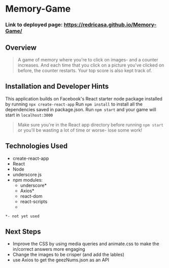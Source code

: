 # Memory-Game
### Link to deployed page: https://redricasa.github.io/Memory-Game/


## Overview
> A game of memory where you're to click on images- and a counter increases. And each time that you click on a picture you've clicked on before, the counter restarts. Your top score is also kept track of. 

## Installation and Developer Hints
This application builds on Facebook's React starter node package installed by running `npx create-react-app`
Run `npm install` to install all the dependencies saved in package.json.
Run `npm start` and your game will start in `localhost:3000`
> Make sure you're in the React app directory before running `npm start` or you'll be wasting a lot of time or worse- lose some work! 

## Technologies Used
- create-react-app
- React
- Node
- underscore js
- npm modules:
    - underscore*
    - Axios*
    - react-dom
    - react-scripts
    - 
 `*- not yet used`
## Next Steps
- Improve the CSS by using media queries and animate.css to make the in/correct answers more engaging 
- Change the images to be crisper (and add the lables)
- use Axios to get the geezNums.json as an API

